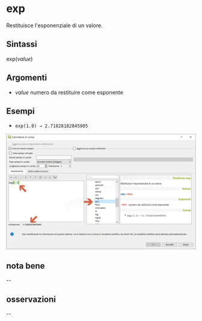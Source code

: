 # exp

Restituisce l'esponenziale di un valore.

## Sintassi

exp(_value_)

## Argomenti

* _value_ numero da restituire come esponente

## Esempi

* `exp(1.0) → 2.71828182845905`

![](/img/matematica/exp/exp1.png)

## nota bene

--

## osservazioni

--